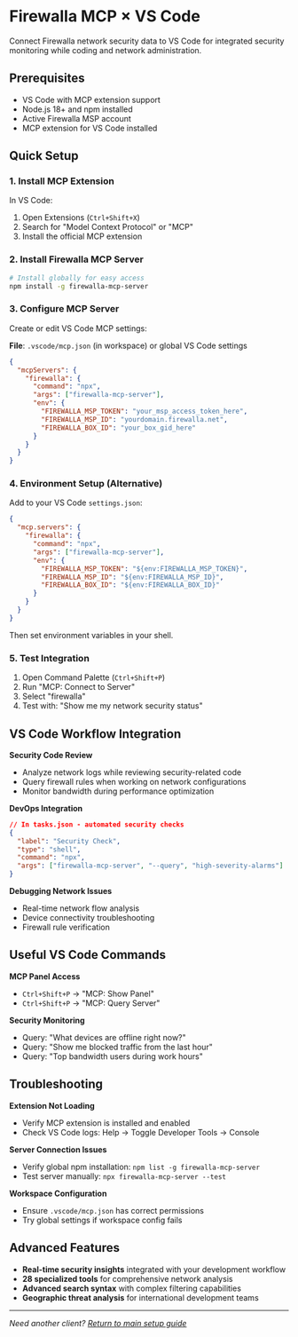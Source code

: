 # Firewalla MCP × VS Code

Connect Firewalla network security data to VS Code for integrated security monitoring while coding and network administration.

## Prerequisites

- VS Code with MCP extension support
- Node.js 18+ and npm installed
- Active Firewalla MSP account
- MCP extension for VS Code installed

## Quick Setup

### 1. Install MCP Extension

In VS Code:
1. Open Extensions (`Ctrl+Shift+X`)
2. Search for "Model Context Protocol" or "MCP"
3. Install the official MCP extension

### 2. Install Firewalla MCP Server

```bash
# Install globally for easy access
npm install -g firewalla-mcp-server
```

### 3. Configure MCP Server

Create or edit VS Code MCP settings:

**File**: `.vscode/mcp.json` (in workspace) or global VS Code settings

```json
{
  "mcpServers": {
    "firewalla": {
      "command": "npx",
      "args": ["firewalla-mcp-server"],
      "env": {
        "FIREWALLA_MSP_TOKEN": "your_msp_access_token_here",
        "FIREWALLA_MSP_ID": "yourdomain.firewalla.net",
        "FIREWALLA_BOX_ID": "your_box_gid_here"
      }
    }
  }
}
```

### 4. Environment Setup (Alternative)

Add to your VS Code `settings.json`:

```json
{
  "mcp.servers": {
    "firewalla": {
      "command": "npx",
      "args": ["firewalla-mcp-server"],
      "env": {
        "FIREWALLA_MSP_TOKEN": "${env:FIREWALLA_MSP_TOKEN}",
        "FIREWALLA_MSP_ID": "${env:FIREWALLA_MSP_ID}",
        "FIREWALLA_BOX_ID": "${env:FIREWALLA_BOX_ID}"
      }
    }
  }
}
```

Then set environment variables in your shell.

### 5. Test Integration

1. Open Command Palette (`Ctrl+Shift+P`)
2. Run "MCP: Connect to Server"
3. Select "firewalla"
4. Test with: "Show me my network security status"

## VS Code Workflow Integration

**Security Code Review**
- Analyze network logs while reviewing security-related code
- Query firewall rules when working on network configurations
- Monitor bandwidth during performance optimization

**DevOps Integration**
```json
// In tasks.json - automated security checks
{
  "label": "Security Check",
  "type": "shell",
  "command": "npx",
  "args": ["firewalla-mcp-server", "--query", "high-severity-alarms"]
}
```

**Debugging Network Issues**
- Real-time network flow analysis
- Device connectivity troubleshooting
- Firewall rule verification

## Useful VS Code Commands

**MCP Panel Access**
- `Ctrl+Shift+P` → "MCP: Show Panel"
- `Ctrl+Shift+P` → "MCP: Query Server"

**Security Monitoring**
- Query: "What devices are offline right now?"
- Query: "Show me blocked traffic from the last hour"
- Query: "Top bandwidth users during work hours"

## Troubleshooting

**Extension Not Loading**
- Verify MCP extension is installed and enabled
- Check VS Code logs: Help → Toggle Developer Tools → Console

**Server Connection Issues**
- Verify global npm installation: `npm list -g firewalla-mcp-server`
- Test server manually: `npx firewalla-mcp-server --test`

**Workspace Configuration**
- Ensure `.vscode/mcp.json` has correct permissions
- Try global settings if workspace config fails

## Advanced Features

- **Real-time security insights** integrated with your development workflow
- **28 specialized tools** for comprehensive network analysis
- **Advanced search syntax** with complex filtering capabilities
- **Geographic threat analysis** for international development teams

---

*Need another client? [Return to main setup guide](../../README.md#client-setup-guides)*